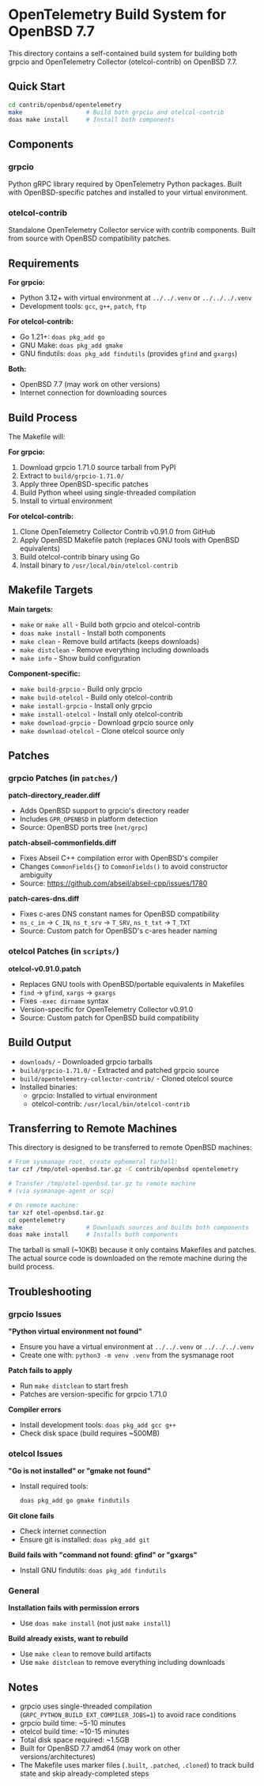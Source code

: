 # OpenTelemetry Build System for OpenBSD 7.7

This directory contains a self-contained build system for building both grpcio and OpenTelemetry Collector (otelcol-contrib) on OpenBSD 7.7.

## Quick Start

```sh
cd contrib/openbsd/opentelemetry
make                  # Build both grpcio and otelcol-contrib
doas make install     # Install both components
```

## Components

### grpcio
Python gRPC library required by OpenTelemetry Python packages. Built with OpenBSD-specific patches and installed to your virtual environment.

### otelcol-contrib
Standalone OpenTelemetry Collector service with contrib components. Built from source with OpenBSD compatibility patches.

## Requirements

**For grpcio:**
- Python 3.12+ with virtual environment at `../../.venv` or `../../../.venv`
- Development tools: `gcc`, `g++`, `patch`, `ftp`

**For otelcol-contrib:**
- Go 1.21+: `doas pkg_add go`
- GNU Make: `doas pkg_add gmake`
- GNU findutils: `doas pkg_add findutils` (provides `gfind` and `gxargs`)

**Both:**
- OpenBSD 7.7 (may work on other versions)
- Internet connection for downloading sources

## Build Process

The Makefile will:

**For grpcio:**
1. Download grpcio 1.71.0 source tarball from PyPI
2. Extract to `build/grpcio-1.71.0/`
3. Apply three OpenBSD-specific patches
4. Build Python wheel using single-threaded compilation
5. Install to virtual environment

**For otelcol-contrib:**
1. Clone OpenTelemetry Collector Contrib v0.91.0 from GitHub
2. Apply OpenBSD Makefile patch (replaces GNU tools with OpenBSD equivalents)
3. Build otelcol-contrib binary using Go
4. Install binary to `/usr/local/bin/otelcol-contrib`

## Makefile Targets

**Main targets:**
- `make` or `make all` - Build both grpcio and otelcol-contrib
- `doas make install` - Install both components
- `make clean` - Remove build artifacts (keeps downloads)
- `make distclean` - Remove everything including downloads
- `make info` - Show build configuration

**Component-specific:**
- `make build-grpcio` - Build only grpcio
- `make build-otelcol` - Build only otelcol-contrib
- `make install-grpcio` - Install only grpcio
- `make install-otelcol` - Install only otelcol-contrib
- `make download-grpcio` - Download grpcio source only
- `make download-otelcol` - Clone otelcol source only

## Patches

### grpcio Patches (in `patches/`)

**patch-directory_reader.diff**
- Adds OpenBSD support to grpcio's directory reader
- Includes `GPR_OPENBSD` in platform detection
- Source: OpenBSD ports tree (`net/grpc`)

**patch-abseil-commonfields.diff**
- Fixes Abseil C++ compilation error with OpenBSD's compiler
- Changes `CommonFields{}` to `CommonFields()` to avoid constructor ambiguity
- Source: https://github.com/abseil/abseil-cpp/issues/1780

**patch-cares-dns.diff**
- Fixes c-ares DNS constant names for OpenBSD compatibility
- `ns_c_in` → `C_IN`, `ns_t_srv` → `T_SRV`, `ns_t_txt` → `T_TXT`
- Source: Custom patch for OpenBSD's c-ares header naming

### otelcol Patches (in `scripts/`)

**otelcol-v0.91.0.patch**
- Replaces GNU tools with OpenBSD/portable equivalents in Makefiles
- `find` → `gfind`, `xargs` → `gxargs`
- Fixes `-exec dirname` syntax
- Version-specific for OpenTelemetry Collector v0.91.0
- Source: Custom patch for OpenBSD build compatibility

## Build Output

- `downloads/` - Downloaded grpcio tarballs
- `build/grpcio-1.71.0/` - Extracted and patched grpcio source
- `build/opentelemetry-collector-contrib/` - Cloned otelcol source
- Installed binaries:
  - grpcio: Installed to virtual environment
  - otelcol-contrib: `/usr/local/bin/otelcol-contrib`

## Transferring to Remote Machines

This directory is designed to be transferred to remote OpenBSD machines:

```sh
# From sysmanage root, create ephemeral tarball:
tar czf /tmp/otel-openbsd.tar.gz -C contrib/openbsd opentelemetry

# Transfer /tmp/otel-openbsd.tar.gz to remote machine
# (via sysmanage-agent or scp)

# On remote machine:
tar xzf otel-openbsd.tar.gz
cd opentelemetry
make                  # Downloads sources and builds both components
doas make install     # Installs both components
```

The tarball is small (~10KB) because it only contains Makefiles and patches. The actual source code is downloaded on the remote machine during the build process.

## Troubleshooting

### grpcio Issues

**"Python virtual environment not found"**
- Ensure you have a virtual environment at `../../.venv` or `../../../.venv`
- Create one with: `python3 -m venv .venv` from the sysmanage root

**Patch fails to apply**
- Run `make distclean` to start fresh
- Patches are version-specific for grpcio 1.71.0

**Compiler errors**
- Install development tools: `doas pkg_add gcc g++`
- Check disk space (build requires ~500MB)

### otelcol Issues

**"Go is not installed" or "gmake not found"**
- Install required tools:
  ```sh
  doas pkg_add go gmake findutils
  ```

**Git clone fails**
- Check internet connection
- Ensure git is installed: `doas pkg_add git`

**Build fails with "command not found: gfind" or "gxargs"**
- Install GNU findutils: `doas pkg_add findutils`

### General

**Installation fails with permission errors**
- Use `doas make install` (not just `make install`)

**Build already exists, want to rebuild**
- Use `make clean` to remove build artifacts
- Use `make distclean` to remove everything including downloads

## Notes

- grpcio uses single-threaded compilation (`GRPC_PYTHON_BUILD_EXT_COMPILER_JOBS=1`) to avoid race conditions
- grpcio build time: ~5-10 minutes
- otelcol build time: ~10-15 minutes
- Total disk space required: ~1.5GB
- Built for OpenBSD 7.7 amd64 (may work on other versions/architectures)
- The Makefile uses marker files (`.built`, `.patched`, `.cloned`) to track build state and skip already-completed steps
